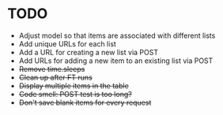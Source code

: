 # TODO

- Adjust model so that items are associated with different lists
- Add unique URLs for each list
- Add a URL for creating a new list via POST
- Add URLs for adding a new item to an existing list via POST
- ~~Remove time.sleeps~~
- ~~Clean up after FT runs~~
- ~~Display multiple items in the table~~
- ~~Code smell: POST test is too long?~~
- ~~Don't save blank items for every request~~